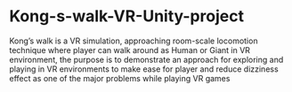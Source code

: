 # Kong-s-walk-VR-Unity-project
Kong’s walk is a VR simulation, approaching room-scale locomotion technique where player  can walk around as Human or Giant in VR environment, the purpose is to demonstrate an approach for exploring and playing in VR environments to make ease for player and reduce  dizziness effect as one of the major problems while playing VR games
